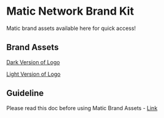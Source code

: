 # Matic Network Brand Kit 
Matic brand assets available here for quick access!

## Brand Assets
[Dark Version of Logo](https://github.com/maticnetwork/brand-assets/blob/master/matic-logo-dark.zip)

[Light Version of Logo](https://github.com/maticnetwork/brand-assets/blob/master/matic-logo-white.zip)

## Guideline
Please read this doc before using Matic Brand Assets - [Link](https://github.com/nirbhikjangid/matic-brand-assets/blob/master/guidelines.pdf)
